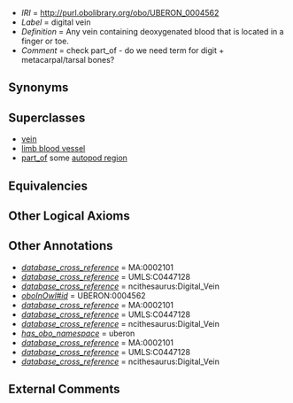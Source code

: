  * *IRI* = http://purl.obolibrary.org/obo/UBERON_0004562
 * *Label* = digital vein
 * *Definition* = Any vein containing deoxygenated blood that is located in a finger or toe.
 * *Comment* = check part_of - do we need term for digit + metacarpal/tarsal bones?

## Synonyms


## Superclasses

 * [vein](../../UBERON/38/UBERON_0001638.md)
 * [limb blood vessel](../../UBERON/14/UBERON_0003514.md)
 * [part_of](../../BFO/50/BFO_0000050.md) some [autopod region](../../UBERON/70/UBERON_0002470.md)

## Equivalencies


## Other Logical Axioms


## Other Annotations

 * *[database_cross_reference](../../ef/oboInOwl#hasDbXref.md)* = MA:0002101
 * *[database_cross_reference](../../ef/oboInOwl#hasDbXref.md)* = UMLS:C0447128
 * *[database_cross_reference](../../ef/oboInOwl#hasDbXref.md)* = ncithesaurus:Digital_Vein
 * *[oboInOwl#id](../../id/oboInOwl#id.md)* = UBERON:0004562
 * *[database_cross_reference](../../ef/oboInOwl#hasDbXref.md)* = MA:0002101
 * *[database_cross_reference](../../ef/oboInOwl#hasDbXref.md)* = UMLS:C0447128
 * *[database_cross_reference](../../ef/oboInOwl#hasDbXref.md)* = ncithesaurus:Digital_Vein
 * *[has_obo_namespace](../../ce/oboInOwl#hasOBONamespace.md)* = uberon
 * *[database_cross_reference](../../ef/oboInOwl#hasDbXref.md)* = MA:0002101
 * *[database_cross_reference](../../ef/oboInOwl#hasDbXref.md)* = UMLS:C0447128
 * *[database_cross_reference](../../ef/oboInOwl#hasDbXref.md)* = ncithesaurus:Digital_Vein

## External Comments

